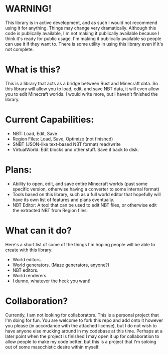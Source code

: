 # WARNING!

This library is in active development, and as such I would not recommend using it for anything. Things may change very dramatically. Although this code is publically available, I'm not making it publically available because I think it's ready for public usage. I'm making it publically available so people can use it if they want to. There is some utility in using this library even if it's not complete.

# What is this?

This is a library that acts as a bridge between Rust and Minecraft data. So this library will allow you to load, edit, and save NBT data, it will even allow you to edit Minecraft worlds. I would write more, but I haven't finished the library.

# Current Capabilities:

* NBT: Load, Edit, Save
* Region Files: Load, Save, Optimize (not finished)
* SNBT (JSON-like text-based NBT format) read/write
* VirtualWorld: Edit blocks and other stuff. Save it back to disk.

# Plans:

* Ability to open, edit, and save entire Minecraft worlds (past some specific version, otherwise having a converter to some internal format)
* Tools based on this library, such as a full world editor that hopefully will have its own list of features and plans eventually.
* NBT Editor: A tool that can be used to edit NBT files, or otherwise edit the extracted NBT from Region files.

# What can it do?

Here's a short list of some of the things I'm hoping people will be able to create with this library:
* World editors.
* World generators. (Maze generators, anyone?)
* NBT editors.
* World renderers.
* I dunno, whatever the heck you want!

# Collaboration?

Currently, I am not looking for collaborators. This is a personal project that I'm doing for fun. You are welcome to fork this repo and add onto it however you please (in accordance with the attached license), but I do not wish to have anyone else mucking around in my codebase at this time. Perhaps at a later point when the project is finished I may open it up for collaboration to allow people to make my code better, but this is a project that I'm soloing out of some masochistic desire within myself.